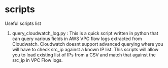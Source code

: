 # scripts
Useful scripts list 
1. query_cloudwatch_log.py : This is a quick script written in python that can query various fields in AWS VPC flow logs extracted from Cloudwatch. Cloudwatch doesnt support advanced querying where you will have to check src_ip against a known IP list. This scripts will allow you to load existing list of IPs from a CSV and match that against the src_ip in VPC Flow logs.
